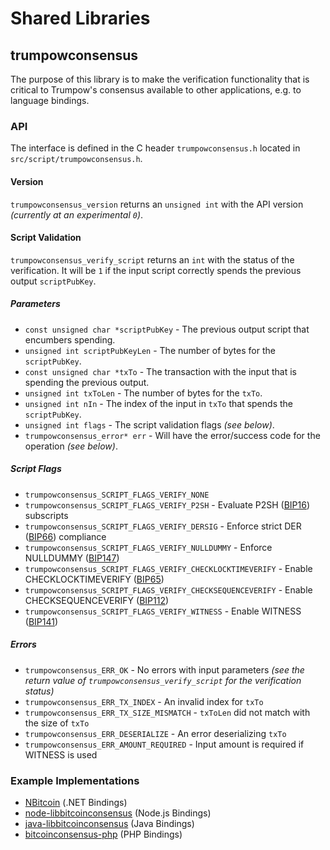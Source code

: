 Shared Libraries
================

## trumpowconsensus

The purpose of this library is to make the verification functionality that is critical to Trumpow's consensus available to other applications, e.g. to language bindings.

### API

The interface is defined in the C header `trumpowconsensus.h` located in  `src/script/trumpowconsensus.h`.

#### Version

`trumpowconsensus_version` returns an `unsigned int` with the API version *(currently at an experimental `0`)*.

#### Script Validation

`trumpowconsensus_verify_script` returns an `int` with the status of the verification. It will be `1` if the input script correctly spends the previous output `scriptPubKey`.

##### Parameters
- `const unsigned char *scriptPubKey` - The previous output script that encumbers spending.
- `unsigned int scriptPubKeyLen` - The number of bytes for the `scriptPubKey`.
- `const unsigned char *txTo` - The transaction with the input that is spending the previous output.
- `unsigned int txToLen` - The number of bytes for the `txTo`.
- `unsigned int nIn` - The index of the input in `txTo` that spends the `scriptPubKey`.
- `unsigned int flags` - The script validation flags *(see below)*.
- `trumpowconsensus_error* err` - Will have the error/success code for the operation *(see below)*.

##### Script Flags
- `trumpowconsensus_SCRIPT_FLAGS_VERIFY_NONE`
- `trumpowconsensus_SCRIPT_FLAGS_VERIFY_P2SH` - Evaluate P2SH ([BIP16](https://github.com/bitcoin/bips/blob/master/bip-0016.mediawiki)) subscripts
- `trumpowconsensus_SCRIPT_FLAGS_VERIFY_DERSIG` - Enforce strict DER ([BIP66](https://github.com/bitcoin/bips/blob/master/bip-0066.mediawiki)) compliance
- `trumpowconsensus_SCRIPT_FLAGS_VERIFY_NULLDUMMY` - Enforce NULLDUMMY ([BIP147](https://github.com/bitcoin/bips/blob/master/bip-0147.mediawiki))
- `trumpowconsensus_SCRIPT_FLAGS_VERIFY_CHECKLOCKTIMEVERIFY` - Enable CHECKLOCKTIMEVERIFY ([BIP65](https://github.com/bitcoin/bips/blob/master/bip-0065.mediawiki))
- `trumpowconsensus_SCRIPT_FLAGS_VERIFY_CHECKSEQUENCEVERIFY` - Enable CHECKSEQUENCEVERIFY ([BIP112](https://github.com/bitcoin/bips/blob/master/bip-0112.mediawiki))
- `trumpowconsensus_SCRIPT_FLAGS_VERIFY_WITNESS` - Enable WITNESS ([BIP141](https://github.com/bitcoin/bips/blob/master/bip-0141.mediawiki))

##### Errors
- `trumpowconsensus_ERR_OK` - No errors with input parameters *(see the return value of `trumpowconsensus_verify_script` for the verification status)*
- `trumpowconsensus_ERR_TX_INDEX` - An invalid index for `txTo`
- `trumpowconsensus_ERR_TX_SIZE_MISMATCH` - `txToLen` did not match with the size of `txTo`
- `trumpowconsensus_ERR_DESERIALIZE` - An error deserializing `txTo`
- `trumpowconsensus_ERR_AMOUNT_REQUIRED` - Input amount is required if WITNESS is used

### Example Implementations
- [NBitcoin](https://github.com/NicolasDorier/NBitcoin/blob/master/NBitcoin/Script.cs#L814) (.NET Bindings)
- [node-libbitcoinconsensus](https://github.com/bitpay/node-libbitcoinconsensus) (Node.js Bindings)
- [java-libbitcoinconsensus](https://github.com/dexX7/java-libbitcoinconsensus) (Java Bindings)
- [bitcoinconsensus-php](https://github.com/Bit-Wasp/bitcoinconsensus-php) (PHP Bindings)
